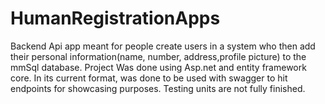 # HumanRegistrationApps
Backend Api app meant for people create users in a system who then add their personal information(name, number, address,profile picture) to the mmSql database.
Project Was done using Asp.net and entity framework core. In its current format, was done to be used with swagger to hit endpoints for showcasing purposes. 
Testing units are not fully finished.

